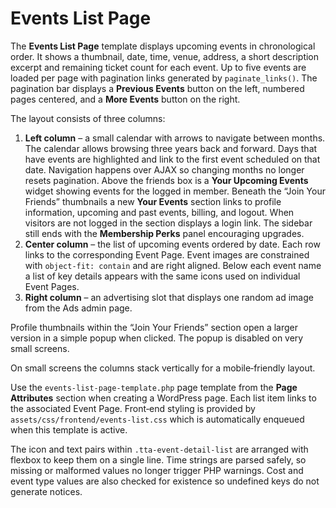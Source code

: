 # Events List Page

The **Events List Page** template displays upcoming events in chronological order.
It shows a thumbnail, date, time, venue, address, a short description excerpt and
remaining ticket count for each event. Up to five events are loaded per page with
pagination links generated by `paginate_links()`. The pagination bar displays a
**Previous Events** button on the left, numbered pages centered, and a **More
Events** button on the right.

The layout consists of three columns:

1. **Left column** – a small calendar with arrows to navigate between months. The
   calendar allows browsing three years back and forward. Days that have events
   are highlighted and link to the first event scheduled on that date. Navigation
   happens over AJAX so changing months no longer resets pagination. Above the
   friends box is a **Your Upcoming Events** widget showing events for the logged
   in member. Beneath the “Join Your Friends” thumbnails a new **Your Events**
   section links to profile information, upcoming and past events, billing, and
   logout. When visitors are not logged in the section displays a login link.
   The sidebar still ends with the **Membership Perks** panel encouraging
   upgrades.
2. **Center column** – the list of upcoming events ordered by date. Each row links
   to the corresponding Event Page. Event images are constrained with `object-fit: contain`
   and are right aligned. Below each event name a list of key details appears with
   the same icons used on individual Event Pages.
3. **Right column** – an advertising slot that displays one random ad image from
   the Ads admin page.

Profile thumbnails within the “Join Your Friends” section open a larger version in a simple popup when clicked. The popup is disabled on very small screens.

On small screens the columns stack vertically for a mobile‑friendly layout.

Use the `events-list-page-template.php` page template from the **Page Attributes**
section when creating a WordPress page. Each list item links to the associated
Event Page. Front‑end styling is provided by `assets/css/frontend/events-list.css`
which is automatically enqueued when this template is active.

The icon and text pairs within `.tta-event-detail-list` are arranged with flexbox
to keep them on a single line. Time strings are parsed safely, so missing or
malformed values no longer trigger PHP warnings.
Cost and event type values are also checked for existence so undefined keys do not generate notices.